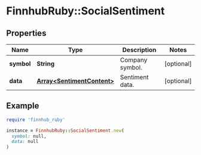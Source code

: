 # FinnhubRuby::SocialSentiment

## Properties

| Name | Type | Description | Notes |
| ---- | ---- | ----------- | ----- |
| **symbol** | **String** | Company symbol. | [optional] |
| **data** | [**Array&lt;SentimentContent&gt;**](SentimentContent.md) | Sentiment data. | [optional] |

## Example

```ruby
require 'finnhub_ruby'

instance = FinnhubRuby::SocialSentiment.new(
  symbol: null,
  data: null
)
```

